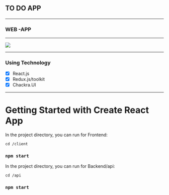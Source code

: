 ## TO DO APP<br><hr>

### WEB -APP
<hr>
<img src="https://i.hizliresim.com/4hve9et.png" />
<hr>


### Using Technology

- [x] React.js
- [x] Redux.js/toolkit
- [X] Chackra.UI

<hr>



# Getting Started with Create React App

In the project directory, you can run for Frontend:

`cd /client`

### `npm start`

In the project directory, you can run for Backend/api:

`cd /api`

### `npm start`
